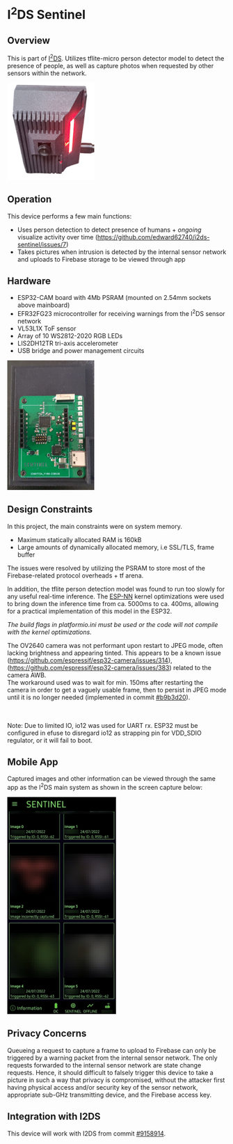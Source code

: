 # I<sup>2</sup>DS Sentinel

## Overview
This is part of [I<sup>2</sup>DS](https://github.com/edward62740/i2ds). Utilizes tflite-micro person detector model to detect the presence of people, as well as capture photos when requested by other sensors within the network.

<img src="https://github.com/edward62740/i2ds-sentinel/blob/master/Documentation/i2ds-sentinel.jpg" alt="sentinel" width="200"/>

## Operation
This device performs a few main functions:
* Uses person detection to detect presence of humans + _ongoing_ visualize activity over time (https://github.com/edward62740/i2ds-sentinel/issues/7)
* Takes pictures when intrusion is detected by the internal sensor network and uploads to Firebase storage to be viewed through app

## Hardware
* ESP32-CAM board with 4Mb PSRAM (mounted on 2.54mm sockets above mainboard)
* EFR32FG23 microcontroller for receiving warnings from the I<sup>2</sup>DS sensor network
* VL53L1X ToF sensor
* Array of 10 WS2812-2020 RGB LEDs
* LIS2DH12TR tri-axis accelerometer
* USB bridge and power management circuits

<img src="https://github.com/edward62740/i2ds-sentinel/blob/master/Documentation/pcb.jpg" alt="sentinel" width="200"/>
  
## Design Constraints
In this project, the main constraints were on system memory.
* Maximum statically allocated RAM is 160kB
* Large amounts of dynamically allocated memory, i.e SSL/TLS, frame buffer

The issues were resolved by utilizing the PSRAM to store most of the Firebase-related protocol overheads + tf arena.


In addition, the tflite person detection model was found to run too slowly for any useful real-time inference. 
The [ESP-NN](https://github.com/espressif/esp-nn) kernel optimizations were used to bring down the inference time from ca. 5000ms to ca. 400ms, allowing for a practical implementation of this model in the ESP32.

_The build flags in platformio.ini must be used or the code will not compile with the kernel optimizations._
<br>

The OV2640 camera was not performant upon restart to JPEG mode, often lacking brightness and appearing tinted. This appears to be a known issue (https://github.com/espressif/esp32-camera/issues/314), (https://github.com/espressif/esp32-camera/issues/383) related to the camera AWB. <br>
The workaround used was to wait for min. 150ms after restarting the camera in order to get a vaguely usable frame, then to persist in JPEG mode until it is no longer needed (implemented in commit [#b9b3d20](https://github.com/edward62740/i2ds-sentinel/commit/b9b3d20fc2c7c2deef02794aad9a063e34ca1ace)). <br><br>

<br>
Note: Due to limited IO, io12 was used for UART rx. ESP32 must be configured in efuse to disregard io12 as strapping pin for VDD_SDIO regulator, or it will fail to boot.

## Mobile App

Captured images and other information can be viewed through the same app as the I<sup>2</sup>DS main system as shown in the screen capture below:

<img src="https://github.com/edward62740/i2ds-sentinel/blob/master/Documentation/app.jpg" alt="app" width="250"/>


## Privacy Concerns
Queueing a request to capture a frame to upload to Firebase can only be triggered by a warning packet from the internal sensor network. The only requests forwarded to the internal sensor network are state change requests. Hence, it should difficult to falsely trigger this device to take a picture in such a way that privacy is compromised, without the attacker first having physical access and/or security key of the sensor network, appropriate sub-GHz transmitting device, and the Firebase access key.

## Integration with I2DS
This device will work with I2DS from commit [#9158914](https://github.com/edward62740/I2DS/commit/91589148e6d0b51ad65f4bae4d2b9b4c82a5fe6a).






